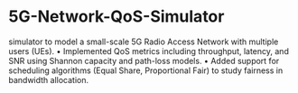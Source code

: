 # 5G-Network-QoS-Simulator
simulator to model a small-scale 5G Radio Access Network with multiple users (UEs). • Implemented QoS metrics including throughput, latency, and SNR using Shannon capacity and path-loss models. • Added support for scheduling algorithms (Equal Share, Proportional Fair) to study fairness in bandwidth allocation. 
